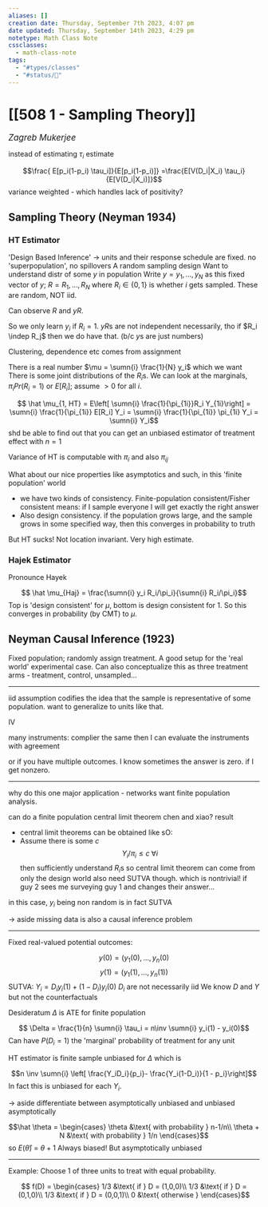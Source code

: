 ```yaml
---
aliases: []
creation date: Thursday, September 7th 2023, 4:07 pm
date updated: Thursday, September 14th 2023, 4:29 pm
notetype: Math Class Note
cssclasses:
  - math-class-note
tags:
  - "#types/classes"
  - "#status/🚧"
---
```

# [[508 1 - Sampling Theory]]
<span style = "font-size:120%"><i >Zagreb Mukerjee </i></span>

instead of estimating $\tau_i$ estimate 

$$\frac{ E[p_i(1-p_i) \tau_i]}{E[p_i(1-p_i)]} =\frac{E[V(D_i|X_i) \tau_i}{E[V(D_i|X_i)]}$$
variance weighted - which handles lack of positivity?



## Sampling Theory (Neyman 1934)

### HT Estimator

'Design Based Inference' -> units and their response schedule are fixed. no 'superpopulation', no spillovers
A random sampling design
Want to understand distr of some $y$ in population
Write $y = y_1, \ldots, y_N$ as this fixed vector of $y$; $R = R_1, \ldots, R_N$ where $R_i \in \{ 0,1\}$ is whether $i$ gets sampled. These are random, NOT iid. 

Can observe $R$ and $yR$. 

So we only learn $y_i$ if $R_i = 1$. 
$yR$s are not independent necessarily, tho if $R_i \indep R_j$ then we do have that. (b/c $y$s are just numbers)

Clustering, dependence etc comes from assignment

There is a real number $\mu = \sumn{i} \frac{1}{N} y_i$ which we want
There is some joint distributions of the $R_i$s. We can look at the marginals, $\pi_i Pr(R_i = 1)$ or $E[R_i]$; assume $>0$ for all $i$. 


$$ \hat \mu_{1, HT} = E\left[ \sumn{i} \frac{1}{\pi_{1i}}R_i Y_{1i}\right] = \sumn{i} \frac{1}{\pi_{1i}} E[R_i] Y_i = \sumn{i} \frac{1}{\pi_{1i}} \pi_{1i} Y_i = \sumn{i}  Y_i$$
shd be able to find out that you can get an unbiased estimator of treatment effect with $n=1$

Variance of HT is computable with $\pi_i$ and also $\pi_{ij}$ 


What about our nice properties like asymptotics and such, in this 'finite population' world
- we have two kinds of consistency. Finite-population consistent/Fisher consistent means: if I sample everyone I will get exactly the right answer
- Also design consistency. if the population grows large, and the sample grows in some specified way, then this converges in probability to truth


But HT sucks! Not location invariant. Very high estimate. 

### Hajek Estimator

Pronounce Hayek

$$ \hat \mu_{Haj} = \frac{\sumn{i} y_i R_i/\pi_i}{\sumn{i} R_i/\pi_i}$$ Top is 'design consistent' for $\mu$, bottom is design consistent for $1$. So this converges in probability (by CMT) to $\mu$. 


## Neyman Causal Inference (1923)


Fixed population; randomly assign treatment. A good setup for the 'real world' experimental case. 
Can also conceptualize this as three treatment arms - treatment, control, unsampled...


--- 

iid assumption codifies the idea that the sample is representative of some population. want to generalize to units like that. 



IV

many instruments: complier the same 
then I can evaluate the instruments with agreement


or if you have multiple outcomes. I know sometimes the answer is zero. if I get nonzero. 



---
why do this
one major application - networks want finite population analysis. 

can do a finite population central limit theorem
chen and xiao? result
- central limit theorems can be obtained like sO:
- Assume there is some $c$
$$Y_i/\pi_i \leq c \; \forall i$$
then sufficiently understand $R_i$s 
so central limit theorem can come from only the design world
also need SUTVA though. which is nontrivial! if guy 2 sees me surveying guy 1 and changes their answer...

in this case, $y_i$ being non random is in fact SUTVA

-> aside
missing data is also a causal inference problem


---
Fixed real-valued potential outcomes: 

$$y(0) = (y_1(0), \ldots, y_n(0)$$ $$ y(1) = (y_1(1), \ldots, y_n(1))$$
SUTVA: $Y_i = D_i y_i(1) + (1 - D_i)y_i(0)$
$D_i$ are not necessarily iid
We know $D$ and $Y$ but not the counterfactuals


Desideratum $\Delta$ is ATE for finite population 

$$ \Delta = \frac{1}{n} \sumn{i} \tau_i = n\inv \sumn{i} y_i(1) - y_i(0)$$
Can have $P(D_i = 1)$ the 'marginal' probability of treatment for any unit 

HT estimator is finite sample unbiased for $\Delta$ 
which is 

$$n \inv \sumn{i} \left[ \frac{Y_iD_i}{p_i}- \frac{Y_i(1-D_i)}{1 - p_i}\right]$$
In fact this is unbiased for each $Y_i$. 

-> aside
differentiate between asymptotically unbiased and unbiased asymptotically

$$\hat \theta = \begin{cases} 
\theta &\text{ with probability } n-1/n\\
\theta + N &\text{ with probability } 1/n
\end{cases}$$
so $E(\hat \theta)$ = $\theta + 1$
Always biased! 
But asymptotically unbiased


---

Example: Choose 1 of three units to treat with equal probability. 

$$ f(D) = \begin{cases}
1/3 &\text{ if } D = (1,0,0)\\
1/3 &\text{ if } D = (0,1,0)\\
1/3 &\text{ if } D = (0,0,1)\\
0 &\text{ otherwise } 
\end{cases}$$
